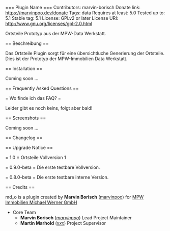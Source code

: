 === Plugin Name ===
Contributors: marvin-borisch
Donate link: https://marvinpoo.dev/donate
Tags: data
Requires at least: 5.0
Tested up to: 5.1
Stable tag: 5.1
License: GPLv2 or later
License URI: http://www.gnu.org/licenses/gpl-2.0.html

Ortsteile Prototyp aus der MPW-Data Werkstatt.

== Beschreibung ==

Das Ortsteile Plugin sorgt für eine übersichtluche Generierung der Ortsteile. Dies ist der Prototyp der MPW-Immobilien Data Werkstatt.

== Installation ==

Coming soon ...

== Frequently Asked Questions ==

= Wo finde ich das FAQ? =

Leider gibt es noch keins, folgt aber bald!

== Screenshots ==

Coming soon ...

== Changelog ==

== Upgrade Notice ==

= 1.0 =
Ortsteile Vollversion 1

= 0.9.0-beta =
Die erste testbare Vollversion.

= 0.8.0-beta =
Die erste testbare interne Version.

== Credits ==

md_o is a plugin created by **Marvin Borisch** ([marvinpoo](https://github.com/marvinpoo)) for [MPW Immobilien Michael Werner GmbH](https://mpw-immobilien.de/)

- Core Team
  * **Marvin Borisch** (*[marvinpoo](https://github.com/marvinpoo)*)
      Lead Project Maintainer
  * **Martin Marhold** (*[xxx](https://github.com/xxx)*)
      Project Supervisor
